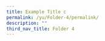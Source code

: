 ```yaml
---
title: Example Title c
permalink: /yu/Folder-4/permalink/
description: ""
third_nav_title: Folder 4
---
```

